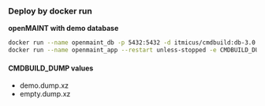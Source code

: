 ### Deploy by docker run
**openMAINT with demo database**  
```bash
docker run --name openmaint_db -p 5432:5432 -d itmicus/cmdbuild:db-3.0
docker run --name openmaint_app --restart unless-stopped -e CMDBUILD_DUMP="demo.dump.xz" --link openmaint_db  -p 8090:8080 -d itmicus/cmdbuild:om-2.0-3.3
```  

#### CMDBUILD_DUMP values
* demo.dump.xz
* empty.dump.xz